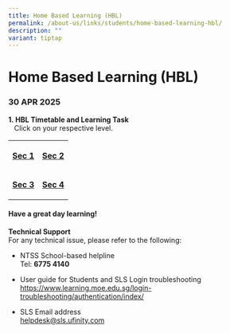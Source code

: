```yaml
---
title: Home Based Learning (HBL)
permalink: /about-us/links/students/home-based-learning-hbl/
description: ""
variant: tiptap
---
```

<h1>Home Based Learning (HBL)</h1>
<h3><strong>30 APR 2025</strong></h3>
<p><strong>1.&nbsp;HBL Timetable and Learning Task</strong> 
<br>&nbsp; &nbsp;Click on your respective level.</p>
<table style="minWidth: 50px">
<colgroup>
<col>
<col>
</colgroup>
<tbody>
<tr>
<th rowspan="1" colspan="1">
<p><a href="https://docs.google.com/spreadsheets/d/1hdQoD7dqhgo98t8NVeGcV-hU0HW8ocpuUGKe5srZtEI/edit?usp=sharing" rel="noopener nofollow" target="_blank">Sec 1</a>
</p>
</th>
<th rowspan="1" colspan="1">
<p><a href="https://docs.google.com/spreadsheets/d/1Qx6VI68ig15AijdY06IuRntO7CEZciuBSeZS9HQ1qkY/edit?usp=sharing" rel="noopener nofollow" target="_blank">Sec 2</a>
</p>
</th>
</tr>
<tr>
<td rowspan="1" colspan="1">
<p><strong><a href="https://docs.google.com/spreadsheets/d/1i2oWmZgD0fc27AJ21VqChbJzXJOKLsvH/edit?usp=sharing&amp;ouid=114349310661457557026&amp;rtpof=true&amp;sd=true" rel="noopener nofollow" target="_blank">Sec 3</a></strong>
</p>
</td>
<td rowspan="1" colspan="1">
<p><strong><a href="https://docs.google.com/spreadsheets/d/1V64B6K4CllgwsY0sY4OKyX8Yr_-C2cDy/edit?usp=sharing&amp;ouid=114349310661457557026&amp;rtpof=true&amp;sd=true" rel="noopener nofollow" target="_blank">Sec 4</a></strong>
</p>
</td>
</tr>
</tbody>
</table>
<h4>Have a great day learning!</h4>
<p><strong>Technical Support </strong>
<br>For any technical issue, please refer to the following:</p>
<ul data-tight="true" class="tight">
<li>
<p>NTSS School-based helpline
<br>Tel: <strong>6775 4140</strong>
</p>
</li>
<li>
<p>User guide for Students and SLS Login troubleshooting
<br><a href="https://www.learning.moe.edu.sg/login-troubleshooting/authentication/index/" rel="noopener noreferrer nofollow" target="_blank">https://www.learning.moe.edu.sg/login-troubleshooting/authentication/index/</a>
</p>
</li>
<li>
<p>SLS Email address
<br><a href="mailto:helpdesk@sls.ufinity.com" rel="noopener noreferrer nofollow" target="_blank">helpdesk@sls.ufinity.com</a>
</p>
</li>
</ul>
<p></p>